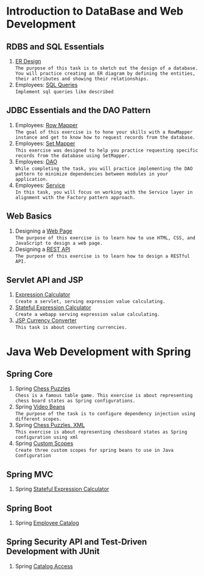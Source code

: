 # Introduction to DataBase and Web Development
## RDBS and SQL Essentials
1. [ER Design](https://github.com/Bublik202/RDBS_Web_Spring/tree/master/ER%20Design) </br>```The purpose of this task is to sketch out the design of a database. You will practice creating an ER diagram by defining the entities, their attributes and showing their relationships.```
2. Employees: [SQL Queries](https://github.com/Bublik202/RDBS_Web_Spring/tree/master/sql-queries)</br>```Implement sql queries like described```
## JDBC Essentials and the DAO Pattern
1. Employees: [Row Mapper](https://github.com/Bublik202/RDBS_Web_Spring/tree/master/row-mapper)</br> ```The goal of this exercise is to hone your skills with a RowMapper instance and get to know how to request records from the database.```
2. Employees: [Set Mapper](https://github.com/Bublik202/RDBS_Web_Spring/tree/master/set-mapper)</br> ```This exercise was designed to help you practice requesting specific records from the database using SetMapper.```
3. Employees: [DAO](https://github.com/Bublik202/RDBS_Web_Spring/tree/master/dao) </br> ```While completing the task, you will practice implementing the DAO pattern to minimize dependencies between modules in your application.```
4. Employees: [Service](https://github.com/Bublik202/RDBS_Web_Spring/tree/master/service)</br> ```In this task, you will focus on working with the Service layer in alignment with the Factory pattern approach.```
## Web Basics
1. Designing a [Web Page](https://github.com/Bublik202/RDBS_Web_Spring/tree/master/designing-a-web-page) </br>```The purpose of this exercise is to learn how to use HTML, CSS, and JavaScript to design a web page.```
2. Designing a [REST API](https://github.com/Bublik202/RDBS_Web_Spring/tree/master/designing-a-rest-api) </br>```The purpose of this exercise is to learn how to design a RESTful API.```
## Servlet API and JSP
1. [Expression Calculator](https://github.com/Bublik202/RDBS_Web_Spring/tree/master/expression-calculator) </br> ```Create a servlet, serving expression value calculating.```
2. [Stateful Expression Calculator](https://github.com/Bublik202/RDBS_Web_Spring/tree/master/stateful-expression-calculator) </br>```Create a webapp serving expression value calculating.```
3. [JSP Currency Сonverter](https://github.com/Bublik202/RDBS_Web_Spring/tree/master/jsp-currencies) </br> ```This task is about converting currencies.```
# Java Web Development with Spring
## Spring Core
1. Spring [Chess Puzzles](https://github.com/Bublik202/RDBS_Web_Spring/tree/master/chess-puzzles) </br> ```Chess is a famous table game. This exercise is about representing chess board states as Spring configurations.```
2. Spring [Video Beans](https://github.com/Bublik202/RDBS_Web_Spring/tree/master/spring-video-beans) </br> ```The purpose of the task is to configure dependency injection using different scopes.```
3. Spring [Chess Puzzles. XML](https://github.com/Bublik202/RDBS_Web_Spring/tree/master/chess-puzzles-xml) </br> ```This exercise is about representing chessboard states as Spring configuration using xml```
4. Spring [Custom Scopes](https://github.com/Bublik202/RDBS_Web_Spring/tree/master/spring-custom-scopes) </br>```Create three custom scopes for spring beans to use in Java Configuration```
## Spring MVC
1. Spring [Stateful Expression Calculator](https://github.com/Bublik202/RDBS_Web_Spring/tree/master/spring-mvc-stateful-expression-calculator)
## Spring Boot
1. Spring [Employee Catalog](https://github.com/Bublik202/RDBS_Web_Spring/tree/master/employee-catalog)
## Spring Security API and Test-Driven Development with JUnit
1. Spring [Catalog Access](https://github.com/Bublik202/RDBS_Web_Spring/tree/master/spring-catalog-access)
